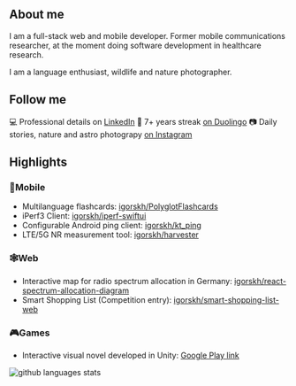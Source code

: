 ## About me
I am a full-stack web and mobile developer. Former mobile communications researcher, at the moment doing software development in healthcare research.

I am a language enthusiast, wildlife and nature photographer.

## Follow me
💻 Professional details on [LinkedIn](https://linkedin.com/in/igorskh)
🦉 7+ years streak [on Duolingo](https://duolingo.com/profile/igorskh)
📷 Daily stories, nature and astro photograpy [on Instagram](https://www.instagram.com/igorskh/)

## Highlights
### 🍏Mobile 
- Multilanguage flashcards: [igorskh/PolyglotFlashcards](https://github.com/igorskh/PolyglotFlashcards)
- iPerf3 Client: [igorskh/iperf-swiftui](https://github.com/igorskh/iperf-swiftui)
- Configurable Android ping client: [igorskh/kt_ping](https://github.com/igorskh/kt_ping)
- LTE/5G NR measurement tool: [igorskh/harvester](https://github.com/igorskh/harvester)
### 🕸Web
- Interactive map for radio spectrum allocation in Germany: [igorskh/react-spectrum-allocation-diagram](https://github.com/igorskh/react-spectrum-allocation-diagram)
- Smart Shopping List (Competition entry): [igorskh/smart-shopping-list-web](https://github.com/igorskh/smart-shopping-list-web)
### 🎮Games
- Interactive visual novel developed in Unity: [Google Play link](https://play.google.com/store/apps/details?id=one.beagile.boragoldencoast&hl=en)

![github languages stats](https://github-readme-stats.vercel.app/api/top-langs/?username=igorskh&layout=compact&theme=blue-green&hide=c,html)
